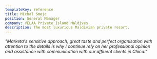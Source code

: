 ```yaml
---
templateKey: reference
title: Michal Smejc
position: General Manager
company: VELAA Private Island Maldives
description: The most luxurious Maldivian private resort.
---
```

_"Marketa's sensitive approach, great taste and perfect organisation with attention to the details is why I continue rely on her professional opinion and assistance with communication with our affluent clients in China."_
